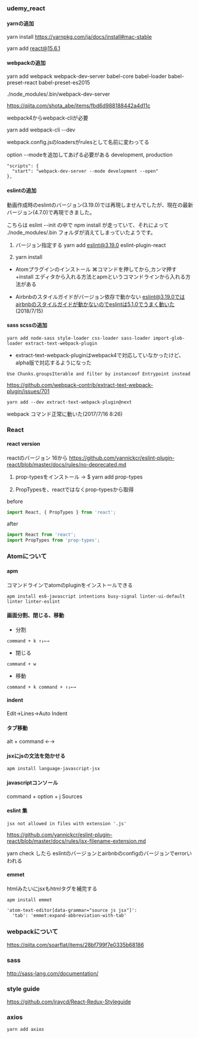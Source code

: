 ### udemy_react

#### yarnの追加

yarn install
https://yarnpkg.com/ja/docs/install#mac-stable

yarn add react@15.6.1

#### webpackの追加

yarn add webpack webpack-dev-server babel-core babel-loader babel-preset-react babel-preset-es2015

./node_modules/.bin/webpack-dev-server

https://qiita.com/shota_abe/items/fbd6d988188442a4d11c

webpack4からwebpack-cliが必要

yarn add webpack-cli --dev

webpack.config.jsのloadersがrulesとして名前に変わってる

option --modeを追加してあげる必要がある development, production

```
"scripts": {
  "start": "webpack-dev-server --mode development --open"
},
```

#### eslintの追加

動画作成時のeslintのバージョン(3.19.0)では再現しませんでしたが、現在の最新バージョン(4.7.0)で再現できました。

こちらは eslint --init  の中で npm install  が走っていて、それによって ./node_modules/.bin  フォルダが消えてしまっていたようです。

1. バージョン指定する
yarn add eslint@3.19.0 eslint-plugin-react

2. yarn install

* Atomプラグインのインストール
⌘コマンドを押してから,カンマ押す
+install
エディタから入れる方法とapmというコマンドラインから入れる方法がある

* Airbnbのスタイルガイドがバージョン依存で動かない
eslint@3.19.0ではairbnbのスタイルガイドが動かないのでeslintは5.1.0でうまく動いた(2018/7/15)

#### sass scssの追加

```
yarn add node-sass style-loader css-loader sass-loader import-glob-loader extract-text-webpack-plugin
```

* extract-text-webpack-pluginはwebpack4で対応していなかったけど、alpha版で対応するようになった

```
Use Chunks.groupsIterable and filter by instanceof Entrypoint instead
```

https://github.com/webpack-contrib/extract-text-webpack-plugin/issues/701

```
yarn add --dev extract-text-webpack-plugin@next
```

webpack コマンド正常に動いた(2017/7/16 8:26)


### React

#### react version

reactのバージョン 16から
https://github.com/yannickcr/eslint-plugin-react/blob/master/docs/rules/no-deprecated.md

1. prop-typesをインストール → $ yarn add prop-types

2. PropTypesを、reactではなくprop-typesから取得

before

```js
import React, { PropTypes } from 'react';
```

after

```js
import React from 'react';
import PropTypes from 'prop-types';
```

### Atomについて

#### apm

コマンドラインでatomのpluginをインストールできる

```
apm install es6-javascript intentions busy-signal linter-ui-default linter linter-eslint
```

#### 画面分割、閉じる、移動

* 分割

```
command + k ↑↓←→
```
* 閉じる

```
command + w
```

* 移動

```
command + k command + ↑↓←→
```

#### indent

Edit->Lines->Auto Indent

#### タブ移動

alt + command ←→

#### jsxにjsの文法を効かせる

```
apm install language-javascript-jsx
```

#### javascriptコンソール

command + option + j
Sources

#### eslint 集

```
jsx not allowed in files with extension '.js'
```

https://github.com/yannickcr/eslint-plugin-react/blob/master/docs/rules/jsx-filename-extension.md


yarn check
したら
eslintのバージョンとairbnbのconfigのバージョンでerrorいわれる

#### emmet

htmlみたいにjsxもhtmlタグを補完する

```
apm install emmet
```

```
'atom-text-editor[data-grammar="source js jsx"]':
  'tab': 'emmet:expand-abbreviation-with-tab'
```

### webpackについて

https://qiita.com/soarflat/items/28bf799f7e0335b68186

### sass

http://sass-lang.com/documentation/

### style guide

https://github.com/iraycd/React-Redux-Styleguide

### axios 

```
yarn add axios
```
